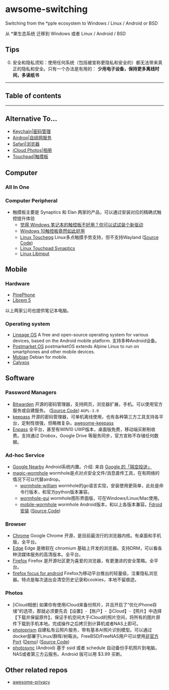 # awsome-switching

Switching from the *pple ecosystem to Windows / Linux / Android or BSD

从 *果生态系统 迁移到 Windows 或者 Linux / Android / BSD

## Tips

0. 安全和隐私须知：使用任何系统（包括被宣称更隐私和安全的）都无法带来真正的隐私和安全。只有一个办法是有用的： **少用电子设备，保持更多离线时间，多读纸书**

--------------------

## Table of contents    

--------------------

## Alternative To...

* [Keychain|密码管理](#password-managers) 
* [Airdrop|自组网服务](#ad-hoc-service) 
* [Safari|浏览器](#browser) 
* [iCloud Photos|相册](#photos)
* [Touchpad|触摸板](#touchpad)

## Computer

### All In One

### Computer Peripheral

- 触摸板主要是 Synaptics 和 Elan 两家的产品，可以通过安装对应的精确式触控提升体验
  - [觉得 Windows 笔记本的触控板不好用？你可以试试装个新驱动](https://zhuanlan.zhihu.com/p/38249316)
  - [Windows 10触控板竟然如此好用](https://www.bilibili.com/read/cv5845861)
  - [Linux Touchegg](https://wiki.archlinux.org/title/touchegg) Linux多点触摸手势支持，但不支持Wayland ([Source Code](https://github.com/JoseExposito/touchegg)) 
  - [Linux Touchpad Synaptics](https://wiki.archlinux.org/title/Touchpad_Synaptics)
  - [Linux Libinput](https://wiki.archlinux.org/title/Libinput)

## Mobile

### Hardware
- [PinePhone](https://www.pine64.org/pinephone/)
- [Librem 5](https://shop.puri.sm/shop/librem-5/)

以上两家公司也提供笔记本电脑。

### Operating system
- [Lineage OS](https://lineageos.org/) A free and open-source operating system for various devices, based on the Android mobile platform. 支持多种Android设备。
- [Postmarket OS](https://postmarketos.org/) postmarketOS extends Alpine Linux to run on smartphones and other mobile devices. 
- [Mobian](https://mobian-project.org/) Debian for mobile. 
- [Calyxos](https://calyxos.org/)

## Software

<!-- BEGIN SOFTWARE LIST -->

### Password Managers

- [Bitwarden](https://bitwarden.com/) 开源的密码管理器，支持网页，浏览器扩展，手机。可以使用官方服务或自建服务。 ([Source Code](https://github.com/bitwarden/server)) `AGPL-3.0`
- [keepass](https://keepass.info/) 开源的密码管理器，可单机离线使用，也有各种第三方工具支持各平台，定制性很强，但略微复杂。[awesome-keepass](https://github.com/lgg/awesome-keepass)
- [Enpass](https://www.enpass.io/) 全平台，甚至有WIN10 UWP版本，桌面版免费，移动端买断制收费。支持通过 Drobox，Google Drive 等服务同步，官方宣称不存储任何数据。

### Ad-hoc Service

- [Google Nearby](https://en.wikipedia.org/wiki/Nearby_Share) Android系统内置。介绍: 来自 [Google 的「隔空投送」](https://sspai.com/post/61450)
- [magic-wormhole](https://github.com/magic-wormhole/magic-wormhole) wormhole是点对点安全文件/消息直传工具，在有网络的情况下可以代替airdrop。
  - [wormhole-william](https://github.com/psanford/wormhole-william) wormhole的go语言实现，安装使用更简单，此处是命令行版本，和官方python版本兼容。
  - [wormhole-gui](https://github.com/Jacalz/wormhole-gui) wormhole图形界面版，可在Windows/Linux/Mac使用。
  - [mobile-wormhole](https://play.google.com/store/apps/details?id=com.pavelsof.wormhole) wormhole Android版本，和以上各版本兼容。[Fdroid安装](https://f-droid.org/packages/com.pavelsof.wormhole/) ([Source Code](https://github.com/pavelsof/mobile-wormhole)) 

### Browser

- [Chrome](https://www.google.com/chrome)  Google Chrome 开源，是目前最流行的浏览器内核。有桌面和手机版，全平台。
- [Edge](https://microsoftedgewelcome.microsoft.com) Edge 是微软在 chromium 基础上开发的浏览器。支持DRM，可以看各种流媒体服务的高清版本。全平台。
- [Firefox](https://www.mozilla.org/en-US/firefox/new/) Firefox 是开源社区更为喜爱的浏览器，有更激进的安全策略。全平台。
- [firefox focus for android](https://play.google.com/store/apps/details?id=org.mozilla.focus&hl=en_US&gl=US) Firefox为移动平台推出的轻量级，注重隐私浏览器。特点是每次退出会清空历史记录和cookies，本地不留痕迹。

### Photos

- [iCloud相册] 如果你有使用iCloud来备份照片，并且开启了“优化iPhone存储”的选项，那就必须要先去【设置】-【账户】-【iCloud】-【照片】中选择【下载并保留原件】，保证手机空间大于iCloud的照片空间，将所有的图片原件下载到手机本地。完成操作之后拷贝到计算机或者NAS上即可。 
- [photoprism](https://photoprism.app/features) 自建私有云照片服务，带有基本AI照片识别模型。可以通过docker部署于Linux/群晖/树莓派。FreeBSD/FreeNAS用户可以使用[非官方Port](https://github.com/huo-ju/photoprism-freebsd-port) ([Demo](https://demo.photoprism.org)) ([Source Code](https://github.com/photoprism/photoprism)) 
- [photosync](https://www.photosync-app.com/) (Android) 基于 ssid 或者 schedule 自动备份手机照片到电脑，NAS或者第三方云服务。Android 版可以用 $3.99 买断。

## Other related repos
- [awesome-privacy](https://github.com/pluja/awesome-privacy)
